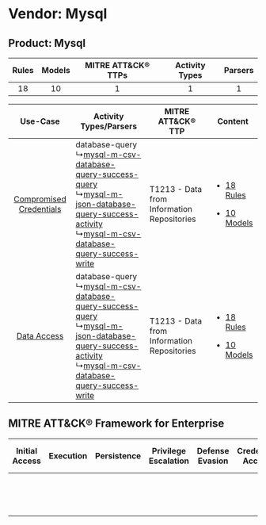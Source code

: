 Vendor: Mysql
=============
Product: Mysql
--------------
| Rules | Models | MITRE ATT&CK® TTPs | Activity Types | Parsers |
|:-----:|:------:|:------------------:|:--------------:|:-------:|
|  18   |   10   |         1          |       1        |    1    |

|    Use-Case    | Activity Types/Parsers    | MITRE ATT&CK® TTP    | Content    |
|:----:| ---- | ---- | ---- |
| [Compromised Credentials](../../../UseCases/uc_compromised_credentials.md) |  database-query<br> ↳[mysql-m-csv-database-query-success-query](Ps/pC_mysqlmcsvdatabasequerysuccessquery.md)<br> ↳[mysql-m-json-database-query-success-activity](Ps/pC_mysqlmjsondatabasequerysuccessactivity.md)<br> ↳[mysql-m-csv-database-query-success-write](Ps/pC_mysqlmcsvdatabasequerysuccesswrite.md)<br> | T1213 - Data from Information Repositories<br> | [<ul><li>18 Rules</li></ul><ul><li>10 Models</li></ul>](RM/r_m_mysql_mysql_Compromised_Credentials.md) |
|    [Data Access](../../../UseCases/uc_data_access.md)    |  database-query<br> ↳[mysql-m-csv-database-query-success-query](Ps/pC_mysqlmcsvdatabasequerysuccessquery.md)<br> ↳[mysql-m-json-database-query-success-activity](Ps/pC_mysqlmjsondatabasequerysuccessactivity.md)<br> ↳[mysql-m-csv-database-query-success-write](Ps/pC_mysqlmcsvdatabasequerysuccesswrite.md)<br> | T1213 - Data from Information Repositories<br> | [<ul><li>18 Rules</li></ul><ul><li>10 Models</li></ul>](RM/r_m_mysql_mysql_Data_Access.md)    |

MITRE ATT&CK® Framework for Enterprise
--------------------------------------
| Initial Access | Execution | Persistence | Privilege Escalation | Defense Evasion | Credential Access | Discovery | Lateral Movement | Collection                                                                              | Command and Control | Exfiltration | Impact |
| -------------- | --------- | ----------- | -------------------- | --------------- | ----------------- | --------- | ---------------- | --------------------------------------------------------------------------------------- | ------------------- | ------------ | ------ |
|                |           |             |                      |                 |                   |           |                  | [Data from Information Repositories](https://attack.mitre.org/techniques/T1213)<br><br> |                     |              |        |